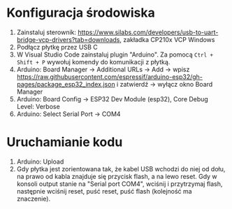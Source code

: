 # Konfiguracja środowiska
1. Zainstaluj sterownik: https://www.silabs.com/developers/usb-to-uart-bridge-vcp-drivers?tab=downloads, zakładka CP210x VCP Windows
2. Podłącz płytkę przez USB C
3. W Visual Studio Code zainstaluj plugin "Arduino". Za pomocą `Ctrl + Shift + P` wywołuj komendy do komunikacji z płytką.
4. Arduino: Board Manager -> Additional URLs -> Add -> wpisz https://raw.githubusercontent.com/espressif/arduino-esp32/gh-pages/package_esp32_index.json i zatwierdź -> wyłącz okno Board Manager
5. Arduino: Board Config -> ESP32 Dev Module (esp32), Core Debug Level: Verbose
6. Arduino: Select Serial Port -> COM4

# Uruchamianie kodu
1. Arduino: Upload
2. Gdy płytka jest zorientowana tak, że kabel USB wchodzi do niej od dołu, na prawo od kabla znajduje się przycisk flash, a na lewo reset. Gdy w konsoli output stanie na "Serial port COM4", wciśnij i przytrzymaj flash, następnie wciśnij reset, puść reset, puść flash (kolejność ma znaczenie).